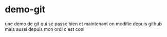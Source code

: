 # demo-git
une demo de git qui se passe bien
et maintenant on modifie depuis github
mais aussi depuis mon ordi
c'est cool
